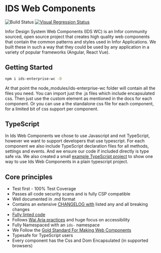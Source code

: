 # IDS Web Components

![Build Status](https://github.com/infor-design/enterprise-wc/workflows/Build%20Check/badge.svg)
[![Visual Regression Status](https://percy.io/static/images/percy-badge.svg)](https://percy.io/Infor-Design-System/IDS-Web-Components)

Infor Design System Web Components (IDS WC) is an Infor community sourced, open source project that creates high quality web components that contain the common patterns and styles used in Infor Applications. We built these in such a way that they could be used by any application in a variety of popular frameworks (Angular, React Vue).

## Getting Started

```bash
npm i ids-enterprise-wc -D
```

At that point the node_modules/ids-enterprise-wc folder will contain all the files you need. You can import just the .js files which include encapsulated css. Then just use the custom element as mentioned in the docs for each component. Or you can use a the standalone css file for each component, for a limited bit of css support per component.

## TypeScript

In Ids Web Components we chose to use Javascript and not TypeScript, however we want to support developers that use typescript. For each component we also include TypeScript declaration files for all methods, settings and events. And we ensure our code if included directly is type safe via. We also created a small [example TypeScript project](https://github.com/infor-design/enterprise-wc-examples/typescript-ids-wc) to show one way to use Ids Web Components in a plain typescript project.

## Core principles

- Test first - 100% Test Coverage
- Passes all code security scans and is fully CSP compatible
- Well documented in .md format
- Contains an extensive [CHANGELOG with](./doc/CHANGELOG.md) listed any and all breaking changes
- [Fully linted code](LINTING.md)
- Follows [Wai Aria practices](https://www.w3.org/TR/wai-aria-practices-1.1/#keyboard-interaction-12) and huge focus on accessibility
- Fully Namespaced with an `ids-` namespace
- We Follow the [Gold Standard For Making Web Components](https://github.com/webcomponents/gold-standard/wiki)
- Typesafe for TypeScript users
- Every component has the Css and Dom Encapsulated (in supported browsers)
